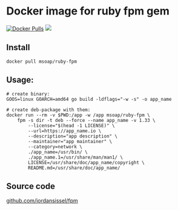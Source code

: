 # Docker image for ruby fpm gem

[![Docker Pulls](https://img.shields.io/docker/pulls/msoap/ruby-fpm.svg?maxAge=3600)](https://hub.docker.com/r/msoap/ruby-fpm)
[![](https://images.microbadger.com/badges/image/msoap/ruby-fpm.svg)](https://microbadger.com/images/msoap/ruby-fpm)

## Install

    docker pull msoap/ruby-fpm

## Usage:

    # create binary:
	GOOS=linux GOARCH=amd64 go build -ldflags="-w -s" -o app_name
    
    # create deb-package with them:
	docker run --rm -v $PWD:/app -w /app msoap/ruby-fpm \
		fpm -s dir -t deb --force --name app_name -v 1.33 \
			--license="$(head -1 LICENSE)" \
			--url=https://app_name.io \
			--description="app description" \
			--maintainer="app maintainer" \
			--category=network \
			./app_name=/usr/bin/ \
			./app_name.1=/usr/share/man/man1/ \
			LICENSE=/usr/share/doc/app_name/copyright \
			README.md=/usr/share/doc/app_name/

## Source code

[github.com/jordansissel/fpm](https://github.com/jordansissel/fpm)
